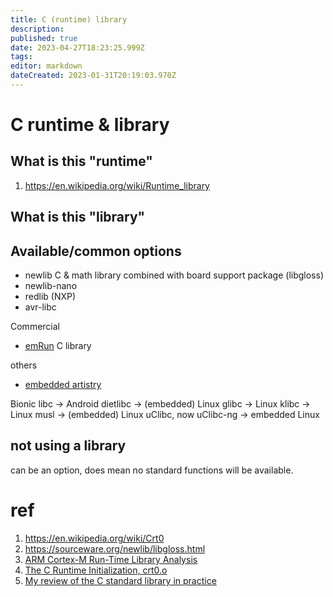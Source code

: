 ```yaml
---
title: C (runtime) library
description: 
published: true
date: 2023-04-27T18:23:25.999Z
tags: 
editor: markdown
dateCreated: 2023-01-31T20:19:03.970Z
---
```


# C runtime & library

## What is this "runtime"

1. https://en.wikipedia.org/wiki/Runtime_library

## What is this "library"



## Available/common options

* newlib
C & math library combined with board support package (libgloss)
* newlib-nano
* redlib (NXP)
* avr-libc

Commercial 
* [emRun](https://www.segger.com/products/development-tools/runtime-library/)
C library

others
* [embedded artistry](https://github.com/embeddedartistry/libc)

Bionic libc -> Android
dietlibc -> (embedded) Linux
glibc -> Linux
klibc -> Linux
musl -> (embedded) Linux
uClibc, now uClibc-ng -> embedded Linux

## not using a library

can be an option, does mean no standard functions will be available.

# ref

1. https://en.wikipedia.org/wiki/Crt0
1. https://sourceware.org/newlib/libgloss.html
1. [ARM Cortex-M Run-Time Library Analysis](https://www.purposeful.co.uk/arm_rtabi/ARMv7M__aeabi_lmul.html)
1. [The C Runtime Initialization, crt0.o](https://www.embecosm.com/appnotes/ean9/html/ch05s02.html)
1. [My review of the C standard library in practice](https://nullprogram.com/blog/2023/02/11/)